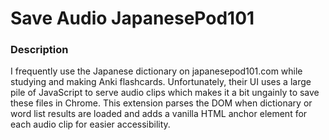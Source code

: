 # Save Audio JapanesePod101

### Description
I frequently use the Japanese dictionary on japanesepod101.com while studying and making Anki flashcards. Unfortunately, their UI uses a large pile of JavaScript to serve audio clips which makes it a bit ungainly to save these files in Chrome. This extension parses the DOM when dictionary or word list results are loaded and adds a vanilla HTML anchor element for each audio clip for easier accessibility.
